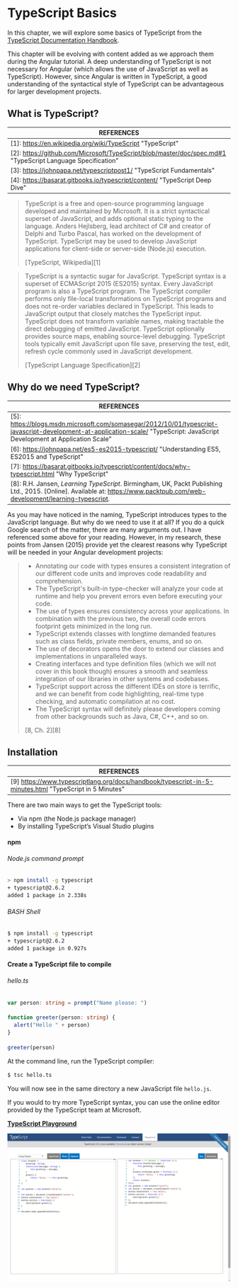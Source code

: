 # TypeScript Basics

In this chapter, we will explore some basics of TypeScript from the [TypeScript Documentation Handbook](https://www.typescriptlang.org/docs/home.html).

This chapter will be evolving with content added as we approach them during the Angular tutorial. A deep understanding of TypeScript is not necessary for Angular (which allows the use of JavaScript as well as TypeScript). However, since Angular is written in TypeScript, a good understanding of the syntactical style of TypeScript can be advantageous for larger development projects.



## What is TypeScript?

| REFERENCES                               |
| ---------------------------------------- |
| [1]: https://en.wikipedia.org/wiki/TypeScript "TypeScript" |
| [2]: https://github.com/Microsoft/TypeScript/blob/master/doc/spec.md#1 "TypeScript Language Specification" |
| [3]: https://johnpapa.net/typescriptpost1/ "TypeScript Fundamentals" |
| [4]: https://basarat.gitbooks.io/typescript/content/ "TypeScript Deep Dive" |





> TypeScript is a free and open-source programming language developed and maintained by Microsoft. It is a strict syntactical superset of JavaScript, and adds optional static typing to the language. Anders Hejlsberg, lead architect of C# and creator of Delphi and Turbo Pascal, has worked on the development of TypeScript. TypeScript may be used to develop JavaScript applications for client-side or server-side (Node.js) execution.
>
> [TypeScript, Wikipedia][1]





> TypeScript is a syntactic sugar for JavaScript. TypeScript syntax is a superset of ECMAScript 2015 (ES2015) syntax. Every JavaScript program is also a TypeScript program. The TypeScript compiler performs only file-local transformations on TypeScript programs and does not re-order variables declared in TypeScript. This leads to JavaScript output that closely matches the TypeScript input. TypeScript does not transform variable names, making tractable the direct debugging of emitted JavaScript. TypeScript optionally provides source maps, enabling source-level debugging. TypeScript tools typically emit JavaScript upon file save, preserving the test, edit, refresh cycle commonly used in JavaScript development. 
>
> [TypeScript Language Specification][2]



## Why do we need TypeScript?

| REFERENCES                               |
| ---------------------------------------- |
| [5]: https://blogs.msdn.microsoft.com/somasegar/2012/10/01/typescript-javascript-development-at-application-scale/ "TypeScript: JavaScript Development at Application Scale" |
| [6]: https://johnpapa.net/es5-es2015-typescript/ "Understanding ES5, ES2015 and TypeScript" |
| [7]: https://basarat.gitbooks.io/typescript/content/docs/why-typescript.html "Why TypeScript" |
| [8]: R.H. Jansen, _Learning TypeScript_. Birmingham, UK, Packt Publishing Ltd., 2015. [Online]. Available at: https://www.packtpub.com/web-development/learning-typescript. |



As you may have noticed in the naming, TypeScript introduces types to the JavaScript language. But why do we need to use it at all? If you do a quick Google search of the matter, there are many arguments out. I have referenced some above for your reading. However, in my research, these points from Jansen (2015) provide yet the clearest reasons why TypeScript will be needed in your Angular development projects:

> * Annotating our code with types ensures a consistent integration of our different code units and improves code readability and comprehension. 
> * The TypeScript's built-in type-checker will analyze your code at runtime and help you prevent errors even before executing your code.
> * The use of types ensures consistency across your applications. In combination with the previous two, the overall code errors footprint gets minimized in the long run. 
> * TypeScript extends classes with longtime demanded features such as class fields, private members, enums, and so on. 
> * The use of decorators opens the door to extend our classes and implementations in unparalleled ways. 
> * Creating interfaces and type definition files (which we will not cover in this book though) ensures a smooth and seamless integration of our libraries in other systems and codebases. 
> * TypeScript support across the different IDEs on store is terrific, and we can benefit from code highlighting, real-time type checking, and automatic compilation at no cost. 
> * The TypeScript syntax will definitely please developers coming from other backgrounds such as Java, C#, C++, and so on.
>
> [8, Ch. 2][8]




## Installation

| REFERENCES                               |
| ---------------------------------------- |
| [9] https://www.typescriptlang.org/docs/handbook/typescript-in-5-minutes.html "TypeScript in 5 Minutes" |

There are two main ways to get the TypeScript tools:

* Via npm (the Node.js package manager)
* By installing TypeScript’s Visual Studio plugins





#### npm

###### Node.js command prompt

```bash
> npm install -g typescript
+ typescript@2.6.2
added 1 package in 2.338s
```

###### BASH Shell

```bash
$ npm install -g typescript
+ typescript@2.6.2
added 1 package in 0.927s
```



#### Create a TypeScript file to compile

###### hello.ts

```typescript
var person: string = prompt("Name please: ")

function greeter(person: string) {
  alert("Hello " + person)
}

greeter(person)
```



At the command line, run the TypeScript compiler:

```bash
$ tsc hello.ts
```



You will now see in the same directory a new JavaScript file `hello.js`.



If you would to try more TypeScript syntax, you can use the online editor provided by the TypeScript team at Microsoft.



[__TypeScript Playground__](https://www.typescriptlang.org/play/index.html)

[![TypeScript Playground Online Editor](./img/typescript_playground.png)](https://www.typescriptlang.org/play/index.html)

